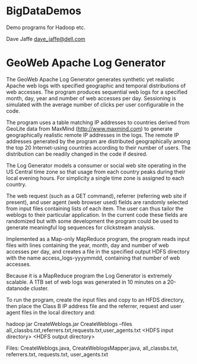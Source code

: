 BigDataDemos
============

Demo programs for Hadoop etc.

Dave Jaffe 
dave_jaffe@dell.com


GeoWeb Apache Log Generator
===========================

The GeoWeb Apache Log Generator generates synthetic yet realistic Apache web logs with specified geographic and temporal distributions of web accesses. The program produces sequential web logs for a specified month, day, year and number of web accesses per day. Sessioning is simulated with the average number of clicks per user configurable in the code.

The program uses a table matching IP addresses to countries derived from GeoLite data from MaxMind (http://www.maxmind.com) to generate geographically realistic remote IP addresses in the logs.  The remote IP addresses generated by the program are distributed geographically among the top 20 Internet-using countries according to their number of users. The distribution can be readily changed in the code if desired.

The Log Generator models a consumer or social web site operating in the US Central time zone so that usage from each country peaks during their local evening hours. For simplicity a single time zone is assigned to each country. 

The web request (such as a GET command), referrer (referring web site if present), and user agent (web browser used) fields are randomly selected from input files containing lists of each item. The user can thus tailor the weblogs to their particular application. In the current code these fields are randomized but with some development the program could be used to generate meaningful log sequences for clickstream analysis.

Implemented as a Map-only MapReduce program, the program reads input files with lines containing the year, month, day and number of web accesses per day, and creates a file in the specified output HDFS directory with the name access_logs-yyyymmdd, containing that number of web accesses.

Because it is a MapReduce program the Log Generator is extremely scalable. A 1TB set of web logs was generated in 10 minutes on a 20-datanode cluster.

To run the program, create the input files and copy to an HFDS directory, then place the Class B IP address file and the referrer, request and user agent files in the local directory and:

hadoop jar CreateWeblogs.jar CreateWeblogs –files all_classbs.txt,referrers.txt,requests.txt,user_agents.txt \<HDFS input directory> \<HDFS output directory>

Files: CreateWeblogs.java, CreateWeblogsMapper.java, all_classbs.txt, referrers.txt, requests.txt, user_agents.txt
